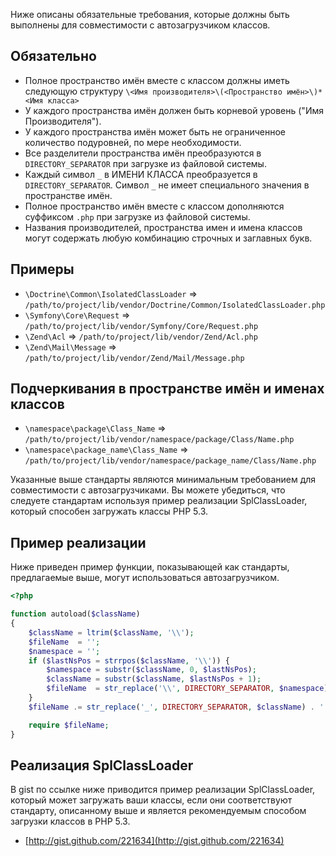 Ниже описаны обязательные требования, которые должны быть выполнены для совместимости с автозагрузчиком классов.

Обязательно
-----------

* Полное пространство имён вместе с классом должны иметь следующую структуру `\<Имя производителя>\(<Пространство имён>\)*<Имя класса>`
* У каждого пространства имён должен быть корневой уровень ("Имя Производителя").
* У каждого пространства имён может быть не ограниченное количество подуровней, по мере необходимости.
* Все разделители пространства имён преобразуются в `DIRECTORY_SEPARATOR` при загрузке из файловой системы.
* Каждый символ `_` в ИМЕНИ КЛАССА преобразуется в `DIRECTORY_SEPARATOR`. Символ `_` не имеет специального значения в пространстве имён.
* Полное пространство имён вместе с классом дополняются суффиксом `.php` при загрузке из файловой системы.
* Названия производителей, пространства имен и имена классов могут содержать любую комбинацию строчных и заглавных букв.

Примеры
-------

* `\Doctrine\Common\IsolatedClassLoader` => `/path/to/project/lib/vendor/Doctrine/Common/IsolatedClassLoader.php`
* `\Symfony\Core\Request` => `/path/to/project/lib/vendor/Symfony/Core/Request.php`
* `\Zend\Acl` => `/path/to/project/lib/vendor/Zend/Acl.php`
* `\Zend\Mail\Message` => `/path/to/project/lib/vendor/Zend/Mail/Message.php`

Подчеркивания в пространстве имён и именах классов
--------------------------------------------------

* `\namespace\package\Class_Name` => `/path/to/project/lib/vendor/namespace/package/Class/Name.php`
* `\namespace\package_name\Class_Name` => `/path/to/project/lib/vendor/namespace/package_name/Class/Name.php`

Указанные выше стандарты являются минимальным требованием для совместимости с автозагрузчиками. Вы можете убедиться, что следуете стандартам используя пример реализации SplClassLoader, который способен загружать классы PHP 5.3.

Пример реализации
-----------------

Ниже приведен пример функции, показывающей как стандарты, предлагаемые выше, могут использоваться автозагрузчиком.

```php
<?php

function autoload($className)
{
    $className = ltrim($className, '\\');
    $fileName  = '';
    $namespace = '';
    if ($lastNsPos = strrpos($className, '\\')) {
        $namespace = substr($className, 0, $lastNsPos);
        $className = substr($className, $lastNsPos + 1);
        $fileName  = str_replace('\\', DIRECTORY_SEPARATOR, $namespace) . DIRECTORY_SEPARATOR;
    }
    $fileName .= str_replace('_', DIRECTORY_SEPARATOR, $className) . '.php';

    require $fileName;
}
```

Реализация SplClassLoader
-------------------------

В gist по ссылке ниже приводится пример реализации SplClassLoader, который может загружать ваши классы, если они соответствуют стандарту, описанному выше и является рекомендуемым способом загрузки классов в PHP 5.3.

* [http://gist.github.com/221634](http://gist.github.com/221634)
